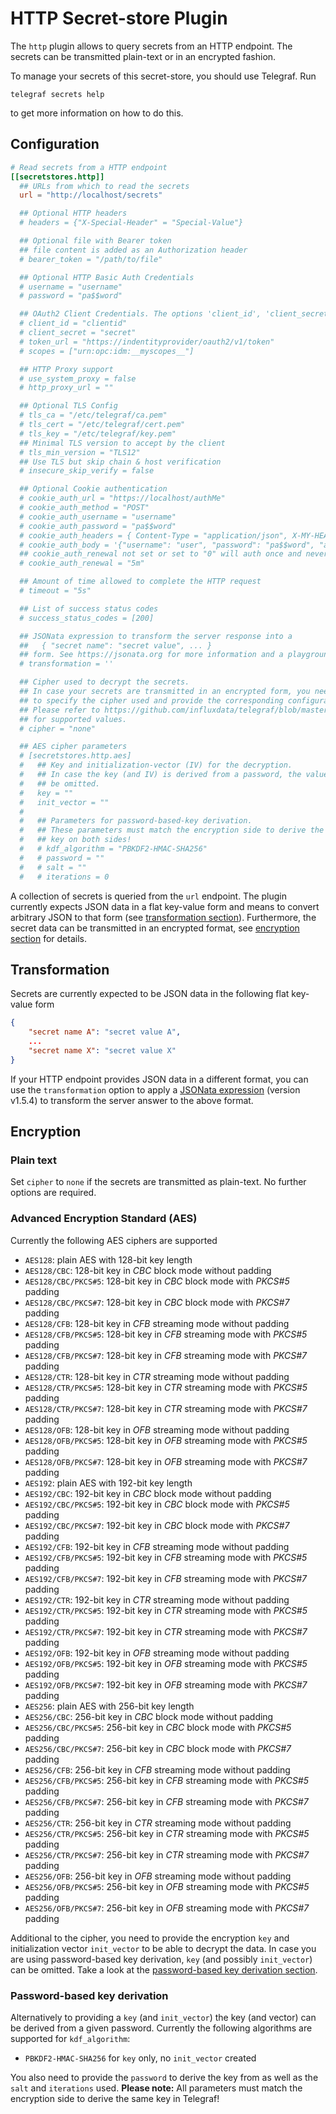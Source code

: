 # HTTP Secret-store Plugin

The `http` plugin allows to query secrets from an HTTP endpoint. The secrets
can be transmitted plain-text or in an encrypted fashion.

To manage your secrets of this secret-store, you should use Telegraf. Run

```shell
telegraf secrets help
```

to get more information on how to do this.

## Configuration

```toml @sample.conf
# Read secrets from a HTTP endpoint
[[secretstores.http]]
  ## URLs from which to read the secrets
  url = "http://localhost/secrets"

  ## Optional HTTP headers
  # headers = {"X-Special-Header" = "Special-Value"}

  ## Optional file with Bearer token
  ## file content is added as an Authorization header
  # bearer_token = "/path/to/file"

  ## Optional HTTP Basic Auth Credentials
  # username = "username"
  # password = "pa$$word"

  ## OAuth2 Client Credentials. The options 'client_id', 'client_secret', and 'token_url' are required to use OAuth2.
  # client_id = "clientid"
  # client_secret = "secret"
  # token_url = "https://indentityprovider/oauth2/v1/token"
  # scopes = ["urn:opc:idm:__myscopes__"]

  ## HTTP Proxy support
  # use_system_proxy = false
  # http_proxy_url = ""

  ## Optional TLS Config
  # tls_ca = "/etc/telegraf/ca.pem"
  # tls_cert = "/etc/telegraf/cert.pem"
  # tls_key = "/etc/telegraf/key.pem"
  ## Minimal TLS version to accept by the client
  # tls_min_version = "TLS12"
  ## Use TLS but skip chain & host verification
  # insecure_skip_verify = false

  ## Optional Cookie authentication
  # cookie_auth_url = "https://localhost/authMe"
  # cookie_auth_method = "POST"
  # cookie_auth_username = "username"
  # cookie_auth_password = "pa$$word"
  # cookie_auth_headers = { Content-Type = "application/json", X-MY-HEADER = "hello" }
  # cookie_auth_body = '{"username": "user", "password": "pa$$word", "authenticate": "me"}'
  ## cookie_auth_renewal not set or set to "0" will auth once and never renew the cookie
  # cookie_auth_renewal = "5m"

  ## Amount of time allowed to complete the HTTP request
  # timeout = "5s"

  ## List of success status codes
  # success_status_codes = [200]

  ## JSONata expression to transform the server response into a
  ##   { "secret name": "secret value", ... }
  ## form. See https://jsonata.org for more information and a playground.
  # transformation = ''

  ## Cipher used to decrypt the secrets.
  ## In case your secrets are transmitted in an encrypted form, you need
  ## to specify the cipher used and provide the corresponding configuration.
  ## Please refer to https://github.com/influxdata/telegraf/blob/master/plugins/secretstores/http/README.md
  ## for supported values.
  # cipher = "none"

  ## AES cipher parameters
  # [secretstores.http.aes]
  #   ## Key and initialization-vector (IV) for the decryption.
  #   ## In case the key (and IV) is derived from a password, the values can
  #   ## be omitted.
  #   key = ""
  #   init_vector = ""
  #
  #   ## Parameters for password-based-key derivation.
  #   ## These parameters must match the encryption side to derive the same
  #   ## key on both sides!
  #   # kdf_algorithm = "PBKDF2-HMAC-SHA256"
  #   # password = ""
  #   # salt = ""
  #   # iterations = 0
```

A collection of secrets is queried from the `url` endpoint. The plugin currently
expects JSON data in a flat key-value form and means to convert arbitrary JSON
to that form (see [transformation section](#transformation)).
Furthermore, the secret data can be transmitted in an encrypted
format, see [encryption section](#encryption) for details.

## Transformation

Secrets are currently expected to be JSON data in the following flat key-value
form

```json
{
    "secret name A": "secret value A",
    ...
    "secret name X": "secret value X"
}
```

If your HTTP endpoint provides JSON data in a different format, you can use
the `transformation` option to apply a [JSONata expression](https://jsonata.org)
(version v1.5.4) to transform the server answer to the above format.

## Encryption

### Plain text

Set `cipher` to `none` if the secrets are transmitted as plain-text. No further
options are required.

### Advanced Encryption Standard (AES)

Currently the following AES ciphers are supported

- `AES128`: plain AES with 128-bit key length
- `AES128/CBC`: 128-bit key in _CBC_ block mode without padding
- `AES128/CBC/PKCS#5`: 128-bit key in _CBC_ block mode with _PKCS#5_ padding
- `AES128/CBC/PKCS#7`: 128-bit key in _CBC_ block mode with _PKCS#7_ padding
- `AES128/CFB`: 128-bit key in _CFB_ streaming mode without padding
- `AES128/CFB/PKCS#5`: 128-bit key in _CFB_ streaming mode with _PKCS#5_ padding
- `AES128/CFB/PKCS#7`: 128-bit key in _CFB_ streaming mode with _PKCS#7_ padding
- `AES128/CTR`: 128-bit key in _CTR_ streaming mode without padding
- `AES128/CTR/PKCS#5`: 128-bit key in _CTR_ streaming mode with _PKCS#5_ padding
- `AES128/CTR/PKCS#7`: 128-bit key in _CTR_ streaming mode with _PKCS#7_ padding
- `AES128/OFB`: 128-bit key in _OFB_ streaming mode without padding
- `AES128/OFB/PKCS#5`: 128-bit key in _OFB_ streaming mode with _PKCS#5_ padding
- `AES128/OFB/PKCS#7`: 128-bit key in _OFB_ streaming mode with _PKCS#7_ padding
- `AES192`: plain AES with 192-bit key length
- `AES192/CBC`: 192-bit key in _CBC_ block mode without padding
- `AES192/CBC/PKCS#5`: 192-bit key in _CBC_ block mode with _PKCS#5_ padding
- `AES192/CBC/PKCS#7`: 192-bit key in _CBC_ block mode with _PKCS#7_ padding
- `AES192/CFB`: 192-bit key in _CFB_ streaming mode without padding
- `AES192/CFB/PKCS#5`: 192-bit key in _CFB_ streaming mode with _PKCS#5_ padding
- `AES192/CFB/PKCS#7`: 192-bit key in _CFB_ streaming mode with _PKCS#7_ padding
- `AES192/CTR`: 192-bit key in _CTR_ streaming mode without padding
- `AES192/CTR/PKCS#5`: 192-bit key in _CTR_ streaming mode with _PKCS#5_ padding
- `AES192/CTR/PKCS#7`: 192-bit key in _CTR_ streaming mode with _PKCS#7_ padding
- `AES192/OFB`: 192-bit key in _OFB_ streaming mode without padding
- `AES192/OFB/PKCS#5`: 192-bit key in _OFB_ streaming mode with _PKCS#5_ padding
- `AES192/OFB/PKCS#7`: 192-bit key in _OFB_ streaming mode with _PKCS#7_ padding
- `AES256`: plain AES with 256-bit key length
- `AES256/CBC`: 256-bit key in _CBC_ block mode without padding
- `AES256/CBC/PKCS#5`: 256-bit key in _CBC_ block mode with _PKCS#5_ padding
- `AES256/CBC/PKCS#7`: 256-bit key in _CBC_ block mode with _PKCS#7_ padding
- `AES256/CFB`: 256-bit key in _CFB_ streaming mode without padding
- `AES256/CFB/PKCS#5`: 256-bit key in _CFB_ streaming mode with _PKCS#5_ padding
- `AES256/CFB/PKCS#7`: 256-bit key in _CFB_ streaming mode with _PKCS#7_ padding
- `AES256/CTR`: 256-bit key in _CTR_ streaming mode without padding
- `AES256/CTR/PKCS#5`: 256-bit key in _CTR_ streaming mode with _PKCS#5_ padding
- `AES256/CTR/PKCS#7`: 256-bit key in _CTR_ streaming mode with _PKCS#7_ padding
- `AES256/OFB`: 256-bit key in _OFB_ streaming mode without padding
- `AES256/OFB/PKCS#5`: 256-bit key in _OFB_ streaming mode with _PKCS#5_ padding
- `AES256/OFB/PKCS#7`: 256-bit key in _OFB_ streaming mode with _PKCS#7_ padding

Additional to the cipher, you need to provide the encryption `key` and
initialization vector `init_vector` to be able to decrypt the data.
In case you are using password-based key derivation, `key`
(and possibly `init_vector`) can be omitted. Take a look at the
[password-based key derivation section](#password-based-key-derivation).

### Password-based key derivation

Alternatively to providing a `key` (and `init_vector`) the key (and vector)
can be derived from a given password. Currently the following algorithms are
supported for `kdf_algorithm`:

 - `PBKDF2-HMAC-SHA256` for `key` only, no `init_vector` created

You also need to provide the `password` to derive the key from as well as the
`salt` and `iterations` used.
__Please note:__ All parameters must match the encryption side to derive the
same key in Telegraf!
